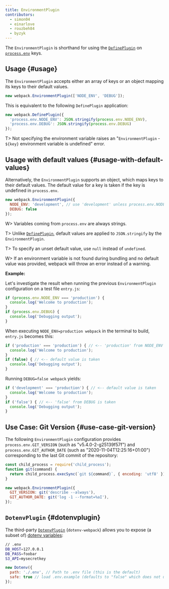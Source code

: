 ```yaml
---
title: EnvironmentPlugin
contributors:
  - simon04
  - einarlove
  - rouzbeh84
  - byzyk
---
```


The `EnvironmentPlugin` is shorthand for using the [`DefinePlugin`](/plugins/define-plugin) on [`process.env`](https://nodejs.org/api/process.html#process_process_env) keys.

## Usage {#usage}

The `EnvironmentPlugin` accepts either an array of keys or an object mapping its keys to their default values.

```javascript
new webpack.EnvironmentPlugin(['NODE_ENV', 'DEBUG']);
```

This is equivalent to the following `DefinePlugin` application:

```javascript
new webpack.DefinePlugin({
  'process.env.NODE_ENV': JSON.stringify(process.env.NODE_ENV),
  'process.env.DEBUG': JSON.stringify(process.env.DEBUG)
});
```

T> Not specifying the environment variable raises an "`EnvironmentPlugin` - `${key}` environment variable is undefined" error.

## Usage with default values {#usage-with-default-values}

Alternatively, the `EnvironmentPlugin` supports an object, which maps keys to their default values. The default value for a key is taken if the key is undefined in `process.env`.

```javascript
new webpack.EnvironmentPlugin({
  NODE_ENV: 'development', // use 'development' unless process.env.NODE_ENV is defined
  DEBUG: false
});
```

W> Variables coming from `process.env` are always strings.

T> Unlike [`DefinePlugin`](/plugins/define-plugin), default values are applied to `JSON.stringify` by the `EnvironmentPlugin`.

T> To specify an unset default value, use `null` instead of `undefined`.

W> If an environment variable is not found during bundling and no default value was provided, webpack will throw an error instead of a warning.

__Example:__

Let's investigate the result when running the previous `EnvironmentPlugin` configuration on a test file `entry.js`:

```javascript
if (process.env.NODE_ENV === 'production') {
  console.log('Welcome to production');
}
if (process.env.DEBUG) {
  console.log('Debugging output');
}
```

When executing `NODE_ENV=production webpack` in the terminal to build, `entry.js` becomes this:

```javascript
if ('production' === 'production') { // <-- 'production' from NODE_ENV is taken
  console.log('Welcome to production');
}
if (false) { // <-- default value is taken
  console.log('Debugging output');
}
```

Running `DEBUG=false webpack` yields:

```javascript
if ('development' === 'production') { // <-- default value is taken
  console.log('Welcome to production');
}
if ('false') { // <-- 'false' from DEBUG is taken
  console.log('Debugging output');
}
```

## Use Case: Git Version {#use-case-git-version}

The following `EnvironmentPlugin` configuration provides `process.env.GIT_VERSION` (such as "v5.4.0-2-g25139f57f") and `process.env.GIT_AUTHOR_DATE` (such as "2020-11-04T12:25:16+01:00") corresponding to the last Git commit of the repository:

```javascript
const child_process = require('child_process');
function git(command) {
  return child_process.execSync(`git ${command}`, { encoding: 'utf8' }).trim();
}

new webpack.EnvironmentPlugin({
  GIT_VERSION: git('describe --always'),
  GIT_AUTHOR_DATE: git('log -1 --format=%aI'),
});
```


## `DotenvPlugin` {#dotenvplugin}

The third-party [`DotenvPlugin`](https://github.com/mrsteele/dotenv-webpack) (`dotenv-webpack`) allows you to expose (a subset of) [dotenv variables](https://www.npmjs.com/package/dotenv):

``` bash
// .env
DB_HOST=127.0.0.1
DB_PASS=foobar
S3_API=mysecretkey
```

```javascript
new Dotenv({
  path: './.env', // Path to .env file (this is the default)
  safe: true // load .env.example (defaults to "false" which does not use dotenv-safe)
});
```
